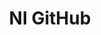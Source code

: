 ---
title: "NI GitHub"
externalUrl: https://github.com/ni
summary: "NI's shared public repository for shared open-source libraries."
showSummary: true
categories:
 - "Get Code"
tags:
 - "NI"
 - "Open-source"
 - "Code"
 - "Online"
---